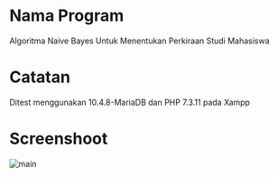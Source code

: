 # Nama Program
Algoritma Naive Bayes Untuk Menentukan Perkiraan Studi Mahasiswa

# Catatan
Ditest menggunakan 10.4.8-MariaDB dan PHP 7.3.11 pada Xampp

# Screenshoot
![main](database/spk-maivebayes-perkiraanstudimahasiswa.gif)